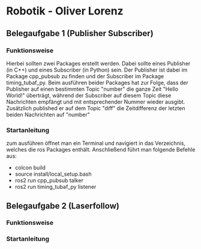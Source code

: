 # **Robotik - Oliver Lorenz**

## **Belegaufgabe 1 (Publisher Subscriber)**
### **Funktionsweise**
Hierbei sollten zwei Packages erstellt werden. Dabei sollte eines Publisher (in C++) und eines Subscriber (in Python) sein.
Der Publisher ist dabei im Package cpp_pubsub zu finden und der Subscriber im Package timing_tubaf_py.
Beim ausführen beider Packages hat zur Folge, dass der Publisher auf einen bestimmten Topic "number" die ganze Zeit "Hello World!" überträgt, während der Subscriber auf diesem Topic diese Nachrichten empfängt und mit entsprechender Nummer wieder ausgibt. Zusätzlich published er auf dem Topic "diff" die Zeitdifferenz der letzten beiden Nachrichten auf "number" 

### **Startanleitung**
zum ausführen öffnet man ein Terminal und navigiert in das Verzeichnis, welches die ros Packages enthält.
Anschließend führt man folgende Befehle aus:
- colcon build
- source install/local_setup.bash
- ros2 run cpp_pubsub talker
- ros2 run timing_tubaf_py listener

## **Belegaufgabe 2 (Laserfollow)**
### **Funktionsweise**

### **Startanleitung**
